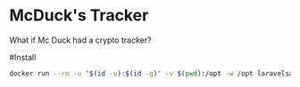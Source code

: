 # McDuck's Tracker

What if Mc Duck had a crypto tracker?

#Install
```bash
docker run --rm -u "$(id -u):$(id -g)" -v $(pwd):/opt -w /opt laravelsail/php80-composer:latest composer install --ignore-platform-reqs
